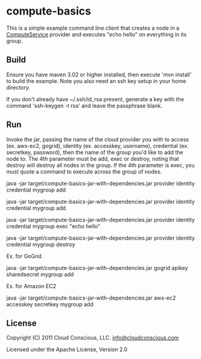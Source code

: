 # compute-basics

This is a simple example command line client that creates a node in a [ComputeService](http://code.google.com/p/jclouds/wiki/ComputeGuide) provider and executes "echo hello" on everything in its group.

## Build

Ensure you have maven 3.02 or higher installed, then execute 'mvn install' to build the example.  Note you also need an ssh key setup in your home directory.

If you don't already have ~/.ssh/id_rsa present, generate a key with the command 'ssh-keygen -t rsa' and leave the passphrase blank.

## Run

Invoke the jar, passing the name of the cloud provider you with to access (ex. aws-ec2, gogrid), identity (ex. accesskey, username), credential (ex. secretkey, password), then the name of the group you'd like to add the node to. The 4th parameter must be add, exec or destroy, noting that destroy will destroy all nodes in the group. If the 4th parameter is exec, you must quote a command to execute across the group of nodes.

java -jar target/compute-basics-jar-with-dependencies.jar provider identity credential mygroup add

java -jar target/compute-basics-jar-with-dependencies.jar provider identity credential mygroup add

java -jar target/compute-basics-jar-with-dependencies.jar provider identity credential mygroup exec "echo hello"

java -jar target/compute-basics-jar-with-dependencies.jar provider identity credential mygroup destroy

Ex. for GoGrid

java -jar target/compute-basics-jar-with-dependencies.jar gogrid apikey sharedsecret mygroup add

Ex. for Amazon EC2

java -jar target/compute-basics-jar-with-dependencies.jar aws-ec2 accesskey secretkey mygroup add

## License

Copyright (C) 2011 Cloud Conscious, LLC. <info@cloudconscious.com>

Licensed under the Apache License, Version 2.0 

